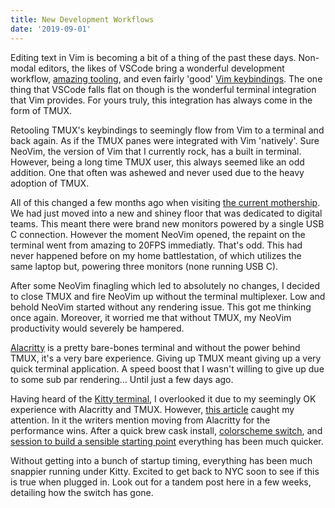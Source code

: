 ```yaml
---
title: New Development Workflows
date: '2019-09-01'
---
```


Editing text in Vim is becoming a bit of a thing of the past these days. 
Non-modal editors, the likes of VSCode bring a wonderful development workflow, 
[amazing tooling][tool], and even fairly 'good' [Vim keybindings][vimVs]. 
The one thing that VSCode falls flat on though is the wonderful terminal integration that Vim provides. 
For yours truly, this integration has always come in the form of TMUX. 


Retooling TMUX's keybindings to seemingly flow from Vim to a terminal and back again. 
As if the TMUX panes were integrated with Vim 'natively'. 
Sure NeoVim, 
the version of Vim that I currently rock, 
has a built in terminal. 
However, being a long time TMUX user, 
this always seemed like an odd addition. 
One that often was ashewed and never used due to the heavy adoption of TMUX.

All of this changed a few months ago when visiting [the current mothership][work]. 
We had just moved into a new and shiney floor that was dedicated to digital teams. 
This meant there were brand new monitors powered by a single USB C connection. 
However the moment NeoVim opened, 
the repaint on the terminal went from amazing to 20FPS immediatly. 
That's odd. 
This had never happened before on my home battlestation,
of which utilizes the same laptop but, powering three monitors (none running USB C). 

After some NeoVim finagling which led to absolutely no changes, 
I decided to close TMUX and fire NeoVim up without the terminal multiplexer. 
Low and behold NeoVim started without any rendering issue. 
This got me thinking once again. 
Moreover, it worried me that without TMUX, 
my NeoVim productivity would severely be hampered.

[Alacritty][term] is a pretty bare-bones terminal and 
without the power behind TMUX, 
it's a very bare experience. 
Giving up TMUX meant giving up a very quick terminal application. 
A speed boost that I wasn't willing to give up due to some sub par rendering... 
Until just a few days ago.

Having heard of the [Kitty terminal][kitty], 
I overlooked it due to my seemingly OK experience with Alacritty and TMUX. 
However, [this article][unicorns] caught my attention. 
In it the writers mention moving from Alacritty for the performance wins. 
After a quick brew cask install, 
[colorscheme switch][kittyNord], 
and [session to build a sensible starting point][sessions]
everything has been much quicker.

Without getting into a bunch of startup timing, 
everything has been much snappier running under Kitty. 
Excited to get back to NYC soon to see if this is true when plugged in. 
Look out for a tandem post here in a few weeks, 
detailing how the switch has gone. 

[tool]: https://code.visualstudio.com/Docs/languages/typescript
[vimVs]: https://github.com/VSCodeVim/Vim
[work]: https://www.glossier.com/
[term]: https://github.com/jwilm/alacritty
[kitty]: https://sw.kovidgoyal.net/kitty/
[unicorns]: https://shooting-unicorns.com/battlestation/from-mac-to-linux-the-setup-ive-grown-to-love
[kittyNord]: https://github.com/arcticicestudio/nord/issues/104
[sessions]: https://sw.kovidgoyal.net/kitty/#startup-sessions
